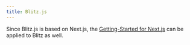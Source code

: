 ```yaml
---
title: Blitz.js
---
```


Since Blitz.js is based on Next.js, the [Getting-Started for Next.js](/docs/getting-started/next-js) can be applied to Blitz as well.
